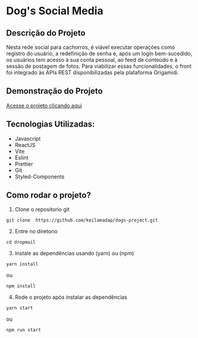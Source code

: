 # Dog's Social Media

## Descrição do Projeto <span id="descricao" />

<p>
  Nesta rede social para cachorros, é viável executar operações como registro do usuário, a redefinição de senha e, após um login bem-sucedido, os usuários tem acesso à sua conta pessoal, ao feed de conteúdo e à sessão de postagem de fotos. Para viabilizar essas funcionalidades, o front foi integrado às APIs REST disponibilizadas pela plataforma Origamidi.
</p>

## Demonstração do Projeto <span id="demonstracao"/>

<a id="demonstracao" rel="nofollow noreferrer noopener" href="https://keilamadap.github.io/dogs-project/"  target="_blank"> Acesse o projeto clicando aqui </a>


## Tecnologias Utilizadas: <span id="tecnologias" />

- Javascript
- ReactJS
- Vite
- Eslint
- Prettier
- Git
- Styled-Components

## Como rodar o projeto? <span id="comousar" />

1. Clone o repositorio git

```shell
git clone  https://github.com/keilamadap/dogs-project.git
```

2. Entre no diretorio

```shell
cd dropmail
```

3. Instale as dependências usando (yarn) ou (npm)

```shell
yarn install
```

ou

```shell
npm install
```

4. Rode o projeto após instalar as dependências

```shell
yarn start
```

ou

```shell
npm run start
```
